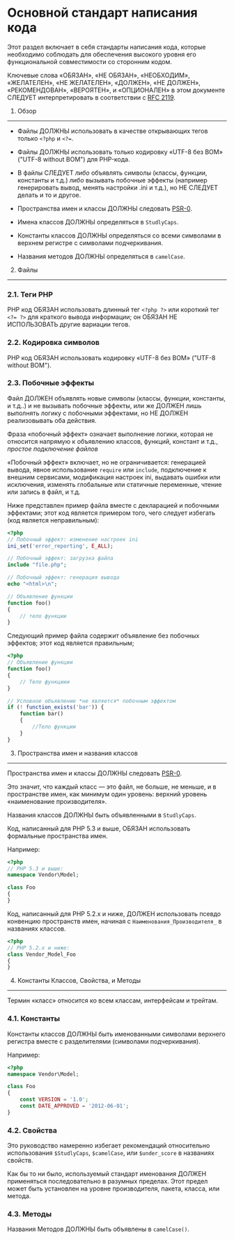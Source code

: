 Основной стандарт написания кода
=====================

Этот раздел включает в себя стандарты написания кода, которые необходимо соблюдать для обеспечения высокого уровня его функциональной совместимости со сторонним кодом.

Ключевые слова «ОБЯЗАН», «НЕ ОБЯЗАН», «НЕОБХОДИМ», «ЖЕЛАТЕЛЕН», «НЕ ЖЕЛАТЕЛЕН», «ДОЛЖЕН»,
«НЕ ДОЛЖЕН», «РЕКОМЕНДОВАН», «ВЕРОЯТЕН», и «ОПЦИОНАЛЕН» в этом документе СЛЕДУЕТ интерпретировать в соответствии с [RFC 2119][].


[RFC 2119]: http://www.ietf.org/rfc/rfc2119.txt
[PSR-0]: https://github.com/getjump/fig-standards/blob/master/accepted/PSR-0.md


1. Обзор
-----------

- Файлы ДОЛЖНЫ использовать в качестве открывающих тегов только `<?php` и `<?=`.

- Файлы ДОЛЖНЫ использовать только кодировку «UTF-8 без BOM» ("UTF-8 without BOM") для PHP-кода.

- В файлы СЛЕДУЕТ *либо* объявлять символы (классы, функции, константы и т.д.) *либо* вызывать побочные эффекты (например генерировать вывод, менять настройки .ini и т.д.), но НЕ СЛЕДУЕТ делать и то и другое.

- Пространства имен и классы ДОЛЖНЫ следовать [PSR-0][].

- Имена классов ДОЛЖНЫ определяться в `StudlyCaps`.

- Константы классов ДОЛЖНЫ определяться со всеми символами в верхнем регистре с символами подчеркивания.

- Названия методов ДОЛЖНЫ определяться в `camelCase`.


2. Файлы
--------

### 2.1. Теги PHP

PHP код ОБЯЗАН использовать длинный тег `<?php ?>` или короткий тег `<?= ?>` для краткого вывода информации; он ОБЯЗАН НЕ ИСПОЛЬЗОВАТЬ другие вариации тегов.

### 2.2. Кодировка символов

PHP код ОБЯЗАН использовать кодировку «UTF-8 без BOM» ("UTF-8 without BOM").

### 2.3. Побочные эффекты

Файл ДОЛЖЕН объявлять новые символы (классы, функции, константы, и т.д..) и не вызывать побочные эффекты, или же ДОЛЖЕН лишь выполнять логику с побочными эффектами, но НЕ ДОЛЖЕН реализовывать оба действия.

Фраза «побочный эффект» означает выполнение логики, которая не относится напрямую к объявлению классов, функций, констант и т.д., *простое подключение файлов*

«Побочный эффект» включает, но не ограничивается: генерацией вывода, явное использование `require` или `include`, подключение к внешним сервисами, модификация настроек ini, выдавать ошибки или исключения, изменять глобальные или статичные переменные, чтение или запись в файл, и т.д.

Ниже представлен пример файла вместе с декларацией и побочными эффектами; этот код является примером того, чего следует избегать (код является неправильным):


```php
<?php
// Побочный эффект: изменение настроек ini
ini_set('error_reporting', E_ALL);

// Побочный эффект: загрузка файла
include "file.php";

// Побочный эффект: генерация вывода
echo "<html>\n";

// Объявление функции
function foo()
{
    // тело функции
}
```

Следующий пример файла содержит объявление без побочных эффектов; этот код является правильным;


```php
<?php
// Объявление функции
function foo()
{
    // Тело функциии
}

// Условное объявление *не является* побочным эффектом
if (! function_exists('bar')) {
    function bar()
    {
        //Тело функции
    }
}
```


3. Пространства имен и названия классов
----------------------------

Пространства имен и классы ДОЛЖНЫ следовать [PSR-0][].

Это значит, что каждый класс &mdash; это файл, не больше, не меньше, и в пространстве имен, как минимум один уровень: верхний уровень «наименование производителя».

Названия классов ДОЛЖНЫ быть объявленными в `StudlyCaps`.

Код, написанный для PHP 5.3 и выше, ОБЯЗАН использовать формальные пространства имен.

Например:

```php
<?php
// PHP 5.3 и выше:
namespace Vendor\Model;

class Foo
{
}
```

Код, написанный для PHP 5.2.x и ниже, ДОЛЖЕН использовать псевдо конвенцию пространств имен, начиная с `Наименования_Производителя_` в названиях классов.

```php
<?php
// PHP 5.2.x и ниже:
class Vendor_Model_Foo
{
}
```

4. Константы Классов, Свойства, и Методы
-------------------------------------------

Термин «класс» относится ко всем классам, интерфейсам и трейтам.

### 4.1. Константы

Константы классов ДОЛЖНЫ быть именованными символами верхнего регистра вместе с разделителями (символами подчеркивания).

Например:

```php
<?php
namespace Vendor\Model;

class Foo
{
    const VERSION = '1.0';
    const DATE_APPROVED = '2012-06-01';
}
```

### 4.2. Свойства

Это руководство намеренно избегает рекомендаций относительно использования 
`$StudlyCaps`, `$camelCase`, или `$under_score` в названиях свойств.

Как бы то ни было, используемый стандарт именования ДОЛЖЕН применяться последовательно в разумных пределах. Этот предел может быть установлен на уровне производителя, пакета, класса, или метода.

### 4.3. Методы

Названия Методов ДОЛЖНЫ быть объявлены в `camelCase()`.
